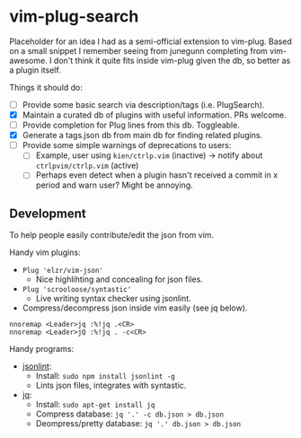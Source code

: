 # vim-plug-search

Placeholder for an idea I had as a semi-official extension to vim-plug.
Based on a small snippet I remember seeing from junegunn completing from vim-awesome.
I don't think it quite fits inside vim-plug given the db, so better as a plugin itself.

Things it should do:

- [ ] Provide some basic search via description/tags (i.e. PlugSearch).
- [x] Maintain a curated db of plugins with useful information. PRs welcome.
- [ ] Provide completion for Plug lines from this db. Toggleable.
- [x] Generate a tags.json db from main db for finding related plugins.
- [ ] Provide some simple warnings of deprecations to users:
  - [ ] Example, user using `kien/ctrlp.vim` (inactive) -> notify about `ctrlpvim/ctrlp.vim` (active)
  - [ ] Perhaps even detect when a plugin hasn't received a commit in x period and warn user? Might be annoying.

## Development

To help people easily contribute/edit the json from vim.

Handy vim plugins:
- `Plug 'elzr/vim-json'`
  - Nice highlihting and concealing for json files.
- `Plug 'scrooloose/syntastic'`
  - Live writing syntax checker using jsonlint.
- Compress/decompress json inside vim easily (see jq below).
```viml
nnoremap <Leader>jq :%!jq .<CR>
nnoremap <Leader>jQ :%!jq . -c<CR>
```

Handy programs:
- [jsonlint](https://github.com/zaach/jsonlint):
  - Install: `sudo npm install jsonlint -g`
  - Lints json files, integrates with syntastic.
- [jq](https://stedolan.github.io/jq/):
  - Install: `sudo apt-get install jq`
  - Compress database: `jq '.' -c db.json > db.json`
  - Deompress/pretty database: `jq '.' db.json > db.json`
